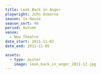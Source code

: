 ```yaml
---
title: Look Back in Anger
playwright: John Osborne
season: In House
season_sort: 40
period: Autumn
venue:
  - New Theatre
date_start: 2011-11-02
date_end: 2011-11-05

assets:
  - type: poster
    image: look_back_in_anger_2011-12.jpg
---
```

